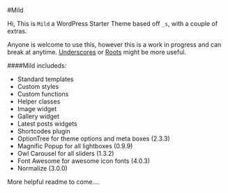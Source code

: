 #Mild

Hi, This is `Mild` a WordPress Starter Theme based off `_s`, with a couple of extras.

Anyone is welcome to use this, however this is a work in progress and can break at anytime. 
[Underscores](http://github.com/Automattic/_s) or [Roots](http://github.com/roots/roots) might be more useful.

####Mild includeds:
* Standard templates
* Custom styles
* Custom functions
* Helper classes
* Image widget
* Gallery widget
* Latest posts widgets
* Shortcodes plugin
* OptionTree for theme options and meta boxes (2.3.3)
* Magnific Popup for all lightboxes (0.9.9)
* Owl Carousel for all sliders (1.3.2)
* Font Awesome for awesome icon fonts (4.0.3)
* Normalize (3.0.0)

More helpful readme to come....
